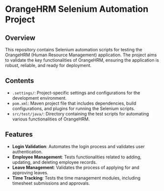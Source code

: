 # OrangeHRM Selenium Automation Project

## Overview
This repository contains Selenium automation scripts for testing the OrangeHRM (Human Resource Management) application. The project aims to validate the key functionalities of OrangeHRM, ensuring the application is robust, reliable, and ready for deployment.

## Contents
- `.settings/`: Project-specific settings and configurations for the development environment.
- `pom.xml`: Maven project file that includes dependencies, build configurations, and plugins for running the Selenium scripts.
- `src/test/java/`: Directory containing the test scripts for automating various functionalities of OrangeHRM.

## Features
- **Login Validation**: Automates the login process and validates user authentication.
- **Employee Management**: Tests functionalities related to adding, updating, and deleting employee records.
- **Leave Management**: Validates the process of applying for and approving leaves.
- **Time Tracking**: Tests the time management modules, including timesheet submissions and approvals.


